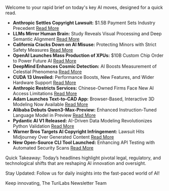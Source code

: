 <p>Welcome to your rapid brief on today's key AI moves, designed for a quick read.</p>
<ul>
<li><strong>Anthropic Settles Copyright Lawsuit:</strong> $1.5B Payment Sets Industry Precedent <a href="https://www.nytimes.com/2025/09/05/technology/anthropic-settlement-copyright-ai.html">Read More</a></li>
<li><strong>LLMs Mirror Human Brain:</strong> Study Reveals Visual Processing and Deep Semantic Alignment <a href="https://www.nature.com/articles/s42256-025-01072-0">Read More</a></li>
<li><strong>California Cracks Down on AI Misuse:</strong> Protecting Minors with Strict Safety Measures <a href="https://oag.ca.gov/news/press-releases/attorney-general-bonta-openai-harm-children-will-not-be-tolerated">Read More</a></li>
<li><strong>OpenAI Launches Mass Production of XPUs:</strong> $10B Custom Chip Order to Power Future AI <a href="https://www.ft.com/content/e8cc6d99-d06e-4e9b-a54f-29317fa68d6f">Read More</a></li>
<li><strong>DeepMind Enhances Cosmic Detection:</strong> AI Boosts Measurement of Celestial Phenomena <a href="https://deepmind.google/discover/blog/using-ai-to-perceive-the-universe-in-greater-depth/">Read More</a></li>
<li><strong>CUDA 13 Unveiled:</strong> Performance Boosts, New Features, and Wider Hardware Support <a href="https://docs.nvidia.com/cuda/pdf/CUDA_Toolkit_Release_Notes.pdf">Read More</a></li>
<li><strong>Anthropic Restricts Services:</strong> Chinese-Owned Firms Face New AI Access Limitations <a href="https://www.bloomberg.com/news/articles/2025-09-05/anthropic-clamps-down-on-ai-services-for-chinese-owned-firms">Read More</a></li>
<li><strong>Adam Launches Text-to-CAD App:</strong> Browser-Based, Interactive 3D Modeling Now Available <a href="https://github.com/Adam-CAD/CADAM">Read More</a></li>
<li><strong>Alibaba Debuts Qwen3-Max-Preview:</strong> Enhanced Instruction-Tuned Language Model in Preview <a href="https://twitter.com/Alibaba_Qwen/status/1963991502440562976">Read More</a></li>
<li><strong>Pydantic AI V1 Released:</strong> AI-Driven Data Modeling Revolutionizes Python Validation <a href="https://pydantic.dev/articles/pydantic-ai-v1">Read More</a></li>
<li><strong>Warner Bros Targets AI Copyright Infringement:</strong> Lawsuit Hits Midjourney Over Generated Content <a href="https://variety.com/2025/film/news/warner-bros-midjourney-lawsuit-ai-copyright-1236508618/">Read More</a></li>
<li><strong>New Open-Source CLI Tool Launched:</strong> Enhancing API Testing with Automated Security Scans <a href="https://github.com/hervekom37/Ani-Code">Read More</a></li>
</ul>
<p>Quick Takeaway: Today’s headlines highlight pivotal legal, regulatory, and technological shifts that are reshaping AI innovation and oversight.</p>
<p>Stay Updated: Follow us for daily insights into the fast-paced world of AI! </p>
<p>Keep innovating, 
The TuriLabs Newsletter Team</p>